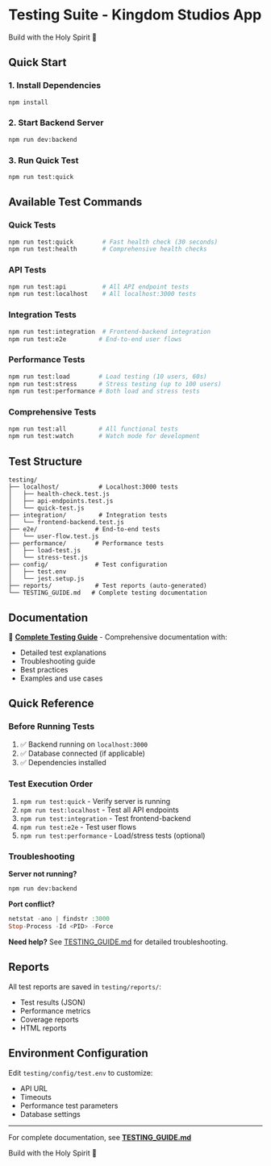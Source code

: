 # Testing Suite - Kingdom Studios App

Build with the Holy Spirit 🙏

## Quick Start

### 1. Install Dependencies

```bash
npm install
```

### 2. Start Backend Server

```bash
npm run dev:backend
```

### 3. Run Quick Test

```bash
npm run test:quick
```

## Available Test Commands

### Quick Tests

```bash
npm run test:quick        # Fast health check (30 seconds)
npm run test:health       # Comprehensive health checks
```

### API Tests

```bash
npm run test:api          # All API endpoint tests
npm run test:localhost    # All localhost:3000 tests
```

### Integration Tests

```bash
npm run test:integration  # Frontend-backend integration
npm run test:e2e         # End-to-end user flows
```

### Performance Tests

```bash
npm run test:load        # Load testing (10 users, 60s)
npm run test:stress      # Stress testing (up to 100 users)
npm run test:performance # Both load and stress tests
```

### Comprehensive Tests

```bash
npm run test:all         # All functional tests
npm run test:watch       # Watch mode for development
```

## Test Structure

```
testing/
├── localhost/           # Localhost:3000 tests
│   ├── health-check.test.js
│   ├── api-endpoints.test.js
│   └── quick-test.js
├── integration/         # Integration tests
│   └── frontend-backend.test.js
├── e2e/                # End-to-end tests
│   └── user-flow.test.js
├── performance/        # Performance tests
│   ├── load-test.js
│   └── stress-test.js
├── config/             # Test configuration
│   ├── test.env
│   └── jest.setup.js
├── reports/            # Test reports (auto-generated)
└── TESTING_GUIDE.md   # Complete testing documentation
```

## Documentation

📖 **[Complete Testing Guide](./TESTING_GUIDE.md)** - Comprehensive documentation with:

- Detailed test explanations
- Troubleshooting guide
- Best practices
- Examples and use cases

## Quick Reference

### Before Running Tests

1. ✅ Backend running on `localhost:3000`
2. ✅ Database connected (if applicable)
3. ✅ Dependencies installed

### Test Execution Order

1. `npm run test:quick` - Verify server is running
2. `npm run test:localhost` - Test all API endpoints
3. `npm run test:integration` - Test frontend-backend
4. `npm run test:e2e` - Test user flows
5. `npm run test:performance` - Load/stress tests (optional)

### Troubleshooting

**Server not running?**

```bash
npm run dev:backend
```

**Port conflict?**

```powershell
netstat -ano | findstr :3000
Stop-Process -Id <PID> -Force
```

**Need help?**
See [TESTING_GUIDE.md](./TESTING_GUIDE.md) for detailed troubleshooting.

## Reports

All test reports are saved in `testing/reports/`:

- Test results (JSON)
- Performance metrics
- Coverage reports
- HTML reports

## Environment Configuration

Edit `testing/config/test.env` to customize:

- API URL
- Timeouts
- Performance test parameters
- Database settings

---

For complete documentation, see **[TESTING_GUIDE.md](./TESTING_GUIDE.md)**

Build with the Holy Spirit 🙏
